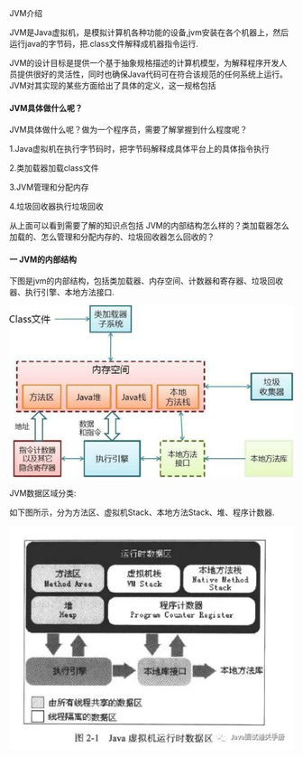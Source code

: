 JVM介绍

JVM是Java虚拟机，是模拟计算机各种功能的设备,jvm安装在各个机器上，然后运行java的字节码，把.class文件解释成机器指令运行.

JVM的设计目标是提供一个基于抽象规格描述的计算机模型，为解释程序开发人员提供很好的灵活性，同时也确保Java代码可在符合该规范的任何系统上运行。JVM对其实现的某些方面给出了具体的定义，这一规格包括

#### JVM具体做什么呢？

JVM具体做什么呢？做为一个程序员，需要了解掌握到什么程度呢？

1.Java虚拟机在执行字节码时，把字节码解释成具体平台上的具体指令执行

2.类加载器加载class文件

3.JVM管理和分配内存

4.垃圾回收器执行垃圾回收

从上面可以看到需要了解的知识点包括 JVM的内部结构怎么样的？类加载器怎么加载的、怎么管理和分配内存的、垃圾回收器怎么回收的？

#### 一 JVM的内部结构

下图是jvm的内部结构，包括类加载器、内存空间、计数器和寄存器、垃圾回收器、执行引擎、本地方法接口.

![](/assets/jvmclass.png)

JVM数据区域分类:

如下图所示，分为方法区、虚拟机Stack、本地方法Stack、堆、程序计数器.

![](/assets/jvmdata.png)

